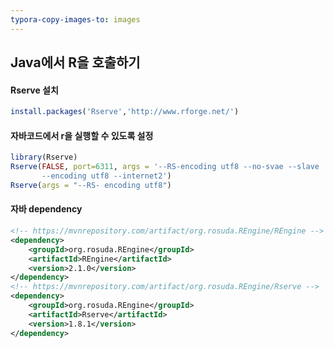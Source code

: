 ```yaml
---
typora-copy-images-to: images
---
```




## Java에서 R을 호출하기

#### Rserve 설치

```R
install.packages('Rserve','http://www.rforge.net/')
```



#### 자바코드에서 r을 실행할 수 있도록 설정

```R
library(Rserve)
Rserve(FALSE, port=6311, args = '--RS-encoding utf8 --no-svae --slave
       --encoding utf8 --internet2')
Rserve(args = "--RS- encoding utf8")
```



#### 자바 dependency

```xml
<!-- https://mvnrepository.com/artifact/org.rosuda.REngine/REngine -->
<dependency>
    <groupId>org.rosuda.REngine</groupId>
    <artifactId>REngine</artifactId>
    <version>2.1.0</version>
</dependency>
<!-- https://mvnrepository.com/artifact/org.rosuda.REngine/Rserve -->
<dependency>
    <groupId>org.rosuda.REngine</groupId>
    <artifactId>Rserve</artifactId>
    <version>1.8.1</version>
</dependency>

```

